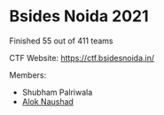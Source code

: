 # Bsides Noida 2021

Finished 55 out of 411 teams

CTF Website: https://ctf.bsidesnoida.in/

Members:
- Shubham Palriwala
- [Alok Naushad](https://github.com/mintbomb27)
